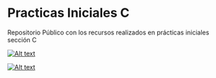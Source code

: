 # Practicas Iniciales C
Repositorio Público con los recursos realizados en prácticas iniciales sección C



[![Alt text](https://img.youtube.com/vi/nFPbJEIi_3o/0.jpg)](https://www.youtube.com/watch?v=nFPbJEIi_3o)

[![Alt text](https://img.youtube.com/vi/pEJFvWqpsf0/0.jpg)](https://www.youtube.com/watch?v=pEJFvWqpsf0)

